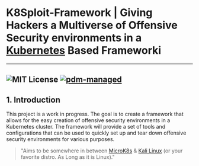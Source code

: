 # K8Sploit-Framework | Giving Hackers a Multiverse of Offensive Security environments in a [Kubernetes](https://kubernetes.io/docs/reference/setup-tools/kubeadm/) Based Frameworki

---
![MIT License](https://img.shields.io/github/license/Offensive-Computer-Security/K8Sploit-Framework)
[![pdm-managed](https://img.shields.io/endpoint?url=https%3A%2F%2Fcdn.jsdelivr.net%2Fgh%2Fpdm-project%2F.github%2Fbadge.json)](https://pdm-project.org)
---


## 1. Introduction

This project is a work in progress. The goal is to create a framework that allows for the easy creation of offensive security environments in a Kubernetes cluster. The framework will provide a set of tools and configurations that can be used to quickly set up and tear down offensive security environments for various purposes.

> "Aims to be somewhere in between [MicroK8s](https://microk8s.io/) & [Kali Linux](https://www.kali.org/) (or your favorite distro. As Long as it is Linux)."